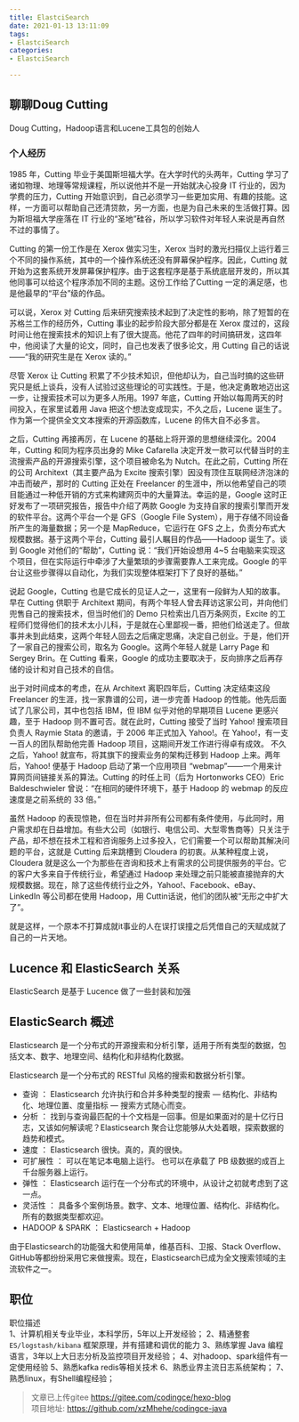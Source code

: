 ```yaml
---
title: ElastciSearch
date: 2021-01-13 13:11:09
tags:
- ElastciSearch
categories: 
- ElastciSearch

---
```


## 聊聊Doug Cutting
Doug Cutting，Hadoop语言和Lucene工具包的创始人


###  个人经历
1985 年，Cutting 毕业于美国斯坦福大学。在大学时代的头两年，Cutting 学习了诸如物理、地理等常规课程，所以说他并不是一开始就决心投身 IT 行业的，因为学费的压力，Cutting 开始意识到，自己必须学习一些更加实用、有趣的技能。这样，一方面可以帮助自己还清贷款，另一方面，也是为自己未来的生活做打算。因为斯坦福大学座落在 IT 行业的“圣地”硅谷，所以学习软件对年轻人来说是再自然不过的事情了。

Cutting 的第一份工作是在 Xerox 做实习生，Xerox 当时的激光扫描仪上运行着三个不同的操作系统，其中的一个操作系统还没有屏幕保护程序。因此，Cutting 就开始为这套系统开发屏幕保护程序。由于这套程序是基于系统底层开发的，所以其他同事可以给这个程序添加不同的主题。这份工作给了Cutting 一定的满足感，也是他最早的“平台”级的作品。

可以说，Xerox 对 Cutting 后来研究搜索技术起到了决定性的影响，除了短暂的在苏格兰工作的经历外，Cutting 事业的起步阶段大部分都是在 Xerox 度过的，这段时间让他在搜索技术的知识上有了很大提高。他花了四年的时间搞研发，这四年中，他阅读了大量的论文，同时，自己也发表了很多论文，用 Cutting 自己的话说——“我的研究生是在 Xerox 读的。”


尽管 Xerox 让 Cutting 积累了不少技术知识，但他却认为，自己当时搞的这些研究只是纸上谈兵，没有人试验过这些理论的可实践性。于是，他决定勇敢地迈出这一步，让搜索技术可以为更多人所用。1997 年底，Cutting 开始以每周两天的时间投入，在家里试着用 Java 把这个想法变成现实，不久之后，Lucene 诞生了。作为第一个提供全文文本搜索的开源函数库，Lucene 的伟大自不必多言。

之后，Cutting 再接再厉，在 Lucene 的基础上将开源的思想继续深化。2004 年，Cutting 和同为程序员出身的 Mike Cafarella 决定开发一款可以代替当时的主流搜索产品的开源搜索引擎，这个项目被命名为 Nutch。在此之前，Cutting 所在的公司 Architext（其主要产品为 Excite 搜索引擎）因没有顶住互联网经济泡沫的冲击而破产，那时的 Cutting 正处在 Freelancer 的生涯中，所以他希望自己的项目能通过一种低开销的方式来构建网页中的大量算法。幸运的是，Google 这时正好发布了一项研究报告，报告中介绍了两款 Google 为支持自家的搜索引擎而开发的软件平台。这两个平台一个是 GFS（Google File System），用于存储不同设备所产生的海量数据；另一个是 MapReduce，它运行在 GFS 之上，负责分布式大规模数据。基于这两个平台，Cutting 最引人瞩目的作品——Hadoop 诞生了。谈到 Google 对他们的“帮助”，Cutting 说：“我们开始设想用 4~5 台电脑来实现这个项目，但在实际运行中牵涉了大量繁琐的步骤需要靠人工来完成。Google 的平台让这些步骤得以自动化，为我们实现整体框架打下了良好的基础。”

说起 Google，Cutting 也是它成长的见证人之一，这里有一段鲜为人知的故事。早在 Cutting 供职于 Architext 期间，有两个年轻人曾去拜访这家公司，并向他们兜售自己的搜索技术，但当时他们的 Demo 只检索出几百万条网页，Excite 的工程师们觉得他们的技术太小儿科，于是就在心里鄙视一番，把他们给送走了。但故事并未到此结束，这两个年轻人回去之后痛定思痛，决定自己创业。于是，他们开了一家自己的搜索公司，取名为 Google。这两个年轻人就是 Larry Page 和 Sergey Brin。在 Cutting 看来，Google 的成功主要取决于，反向排序之后再存储的设计和对自己技术的自信。

出于对时间成本的考虑，在从 Architext 离职四年后，Cutting 决定结束这段 Freelancer 的生涯，找一家靠谱的公司，进一步完善 Hadoop 的性能。他先后面试了几家公司，其中也包括 IBM，但 IBM 似乎对他的早期项目 Lucene 更感兴趣，至于 Hadoop 则不置可否。就在此时，Cutting 接受了当时 Yahoo! 搜索项目负责人 Raymie Stata 的邀请，于 2006 年正式加入 Yahoo!。在 Yahoo!，有一支一百人的团队帮助他完善 Hadoop 项目，这期间开发工作进行得卓有成效。 不久之后，Yahoo! 就宣布，将其旗下的搜索业务的架构迁移到 Hadoop 上来。两年后，Yahoo! 便基于 Hadoop 启动了第一个应用项目 “webmap”——一个用来计算网页间链接关系的算法。Cutting 的时任上司（后为 Hortonworks CEO）Eric Baldeschwieler 曾说：“在相同的硬件环境下，基于 Hadoop 的 webmap 的反应速度是之前系统的 33 倍。”

虽然 Hadoop 的表现惊艳，但在当时并非所有公司都有条件使用，与此同时，用户需求却在日益增加。有些大公司（如银行、电信公司、大型零售商等）只关注于产品，却不想在技术工程和咨询服务上过多投入，它们需要一个可以帮助其解决问题的平台，这就是 Cutting 后来跳槽到 Cloudera 的初衷。从某种程度上说，Cloudera 就是这么一个为那些在咨询和技术上有需求的公司提供服务的平台。它的客户大多来自于传统行业，希望通过 Hadoop 来处理之前只能被直接抛弃的大规模数据。现在，除了这些传统行业之外，Yahoo!、Facebook、eBay、LinkedIn 等公司都在使用 Hadoop，用 Cuttin话说，他们的团队被“无形之中扩大了”。

就是这样，一个原本不打算成就it事业的人在误打误撞之后凭借自己的天赋成就了自己的一片天地。


## Lucence 和 ElasticSearch 关系
ElasticSearch 是基于 Lucence 做了一些封装和加强

## ElasticSearch 概述

Elasticsearch 是一个分布式的开源搜索和分析引擎，适用于所有类型的数据，包括文本、数字、地理空间、结构化和非结构化数据。

Elasticsearch 是一个分布式的 RESTful 风格的搜索和数据分析引擎。
- 查询 ： Elasticsearch 允许执行和合并多种类型的搜索 — 结构化、非结构化、地理位置、度量指标 — 搜索方式随心而变。
- 分析 ： 找到与查询最匹配的十个文档是一回事。但是如果面对的是十亿行日志，又该如何解读呢？Elasticsearch 聚合让您能够从大处着眼，探索数据的趋势和模式。
- 速度 ： Elasticsearch 很快。真的，真的很快。
- 可扩展性 ： 可以在笔记本电脑上运行。 也可以在承载了 PB 级数据的成百上千台服务器上运行。
- 弹性 ： Elasticsearch 运行在一个分布式的环境中，从设计之初就考虑到了这一点。
- 灵活性 ： 具备多个案例场景。数字、文本、地理位置、结构化、非结构化。所有的数据类型都欢迎。
- HADOOP & SPARK ： Elasticsearch + Hadoop

由于Elasticsearch的功能强大和使用简单，维基百科、卫报、Stack Overflow、GitHub等都纷纷采用它来做搜索。现在，Elasticsearch已成为全文搜索领域的主流软件之一。

## 职位

职位描述   
1、计算机相关专业毕业，本科学历，5年以上开发经验；
2、精通整套 `ES/logstash/kibana` 框架原理，并有搭建和调优的能力
3、熟练掌握 Java 编程语言，3年以上大日志分析及监控项目开发经验；
4、对hadoop、spark组件有一定使用经验
5、熟悉kafka redis等相关技术
6、熟悉业界主流日志系统架构；
7、熟悉linux，有Shell编程经验；



>文章已上传gitee https://gitee.com/codingce/hexo-blog   
>项目地址: https://github.com/xzMhehe/codingce-java